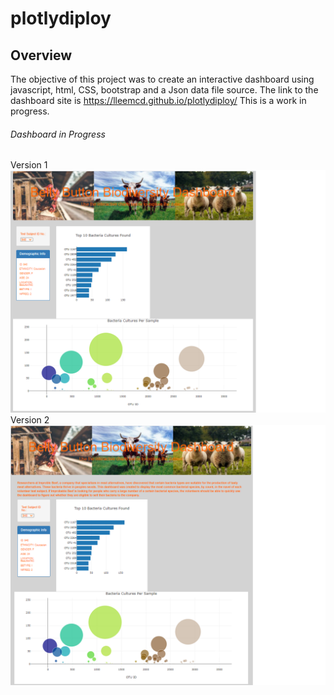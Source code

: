 # plotlydiploy
## Overview
The objective of this project was to create an interactive dashboard using javascript, html, CSS, bootstrap and a Json data file source. 
The link to the dashboard site is https://lleemcd.github.io/plotlydiploy/
This is a work in progress.

###### Dashboard in Progress 
Version 1
![bbbd_work_in_progress](https://github.com/LleeMcD/plotlydiploy/blob/main/static/images/bbbd_work_in_progress.png)
Version 2
![bbbd_work_in_progress_2](https://github.com/LleeMcD/plotlydiploy/blob/main/static/images/bbbd_work_in_progress_2.png)
